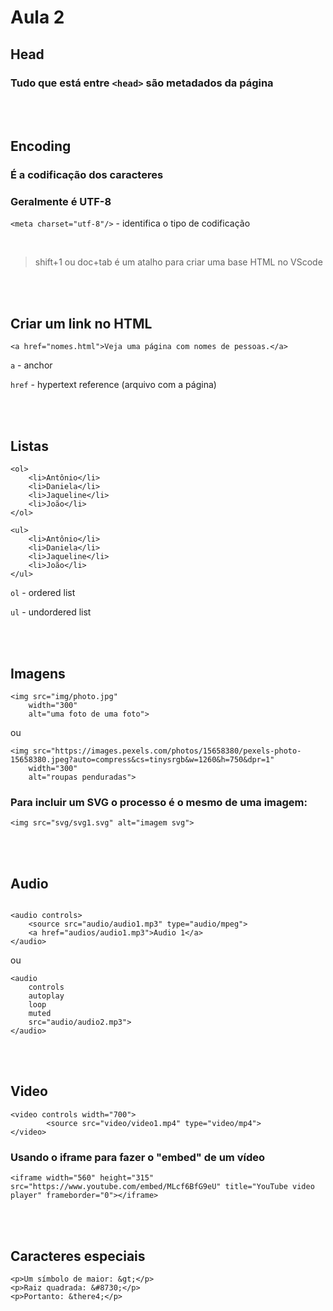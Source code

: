 # Aula 2
## Head
### Tudo que está entre `<head>` são metadados da página

<br />
<br />

## Encoding 
### É a codificação dos caracteres
### Geralmente é UTF-8
`<meta charset="utf-8"/>`  - identifica o tipo de codificação

<br />

>  shift+1 ou doc+tab é um atalho para criar uma base HTML no VScode

<br />
<br />

## Criar um link no HTML

```
<a href="nomes.html">Veja uma página com nomes de pessoas.</a>
```
`a` - anchor

`href` - hypertext reference (arquivo com a página)


<br />
<br />

## Listas
```
<ol>
    <li>Antônio</li>
    <li>Daniela</li>
    <li>Jaqueline</li>
    <li>João</li>
</ol>
```

```
<ul>
    <li>Antônio</li>
    <li>Daniela</li>
    <li>Jaqueline</li>
    <li>João</li>
</ul>
```

`ol` - ordered list

`ul` - undordered list

<br />
<br />

## Imagens
```  
<img src="img/photo.jpg" 
    width="300"
    alt="uma foto de uma foto">
```
ou

```
<img src="https://images.pexels.com/photos/15658380/pexels-photo-15658380.jpeg?auto=compress&cs=tinysrgb&w=1260&h=750&dpr=1"
    width="300"
    alt="roupas penduradas">
```
### Para incluir um SVG o processo é o mesmo de uma imagem:
```
<img src="svg/svg1.svg" alt="imagem svg">
```
<br />
<br />

## Audio
```

<audio controls>
    <source src="audio/audio1.mp3" type="audio/mpeg">
    <a href="audios/audio1.mp3">Audio 1</a>
</audio>
```
ou
```
<audio
    controls
    autoplay
    loop
    muted
    src="audio/audio2.mp3">
</audio>
```

<br />
<br />

## Video
```
<video controls width="700">
        <source src="video/video1.mp4" type="video/mp4">
</video>
```

### Usando o iframe para fazer o "embed" de um vídeo

```
<iframe width="560" height="315" src="https://www.youtube.com/embed/MLcf6BfG9eU" title="YouTube video player" frameborder="0"></iframe>
```

<br />
<br />

## Caracteres especiais
```
<p>Um símbolo de maior: &gt;</p>
<p>Raiz quadrada: &#8730;</p>
<p>Portanto: &there4;</p>
```